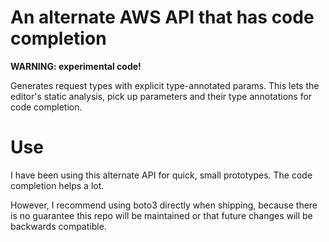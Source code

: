 # An alternate AWS API that has code completion

**WARNING: experimental code!**

Generates request types with explicit type-annotated params. This lets the
editor's static analysis, pick up parameters and their type annotations for
code completion.


# Use

I have been using this alternate API for quick, small prototypes. The code
completion helps a lot. 

However, I recommend using boto3 directly when shipping, because there is no
guarantee this repo will be maintained or that future changes will be backwards
compatible.
